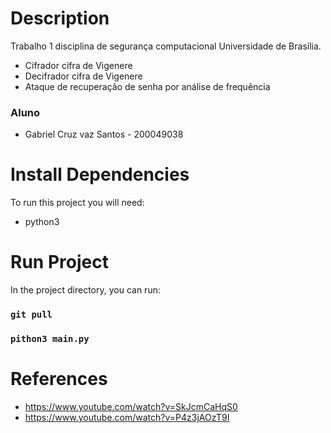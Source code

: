 # Description

Trabalho 1 disciplina de segurança computacional Universidade de Brasília.

- Cifrador cifra de Vigenere
- Decifrador cifra de Vigenere
- Ataque de recuperação de senha por análise de frequência

### Aluno

- Gabriel Cruz vaz Santos - 200049038

# Install Dependencies

To run this project you will need:

- python3

# Run Project

In the project directory, you can run:

### `git pull`

### `pithon3 main.py`

# References

- https://www.youtube.com/watch?v=SkJcmCaHqS0
- https://www.youtube.com/watch?v=P4z3jAOzT9I

